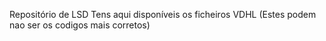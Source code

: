 Repositório de LSD 
  Tens aqui disponíveis os ficheiros VDHL (Estes podem nao ser os codigos mais corretos)
